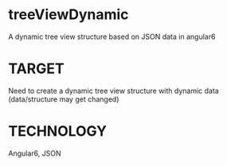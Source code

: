 # treeViewDynamic
A dynamic tree view structure based on JSON data in angular6

# TARGET
Need to create a dynamic tree view structure with dynamic data (data/structure may get changed)

# TECHNOLOGY
Angular6, JSON
